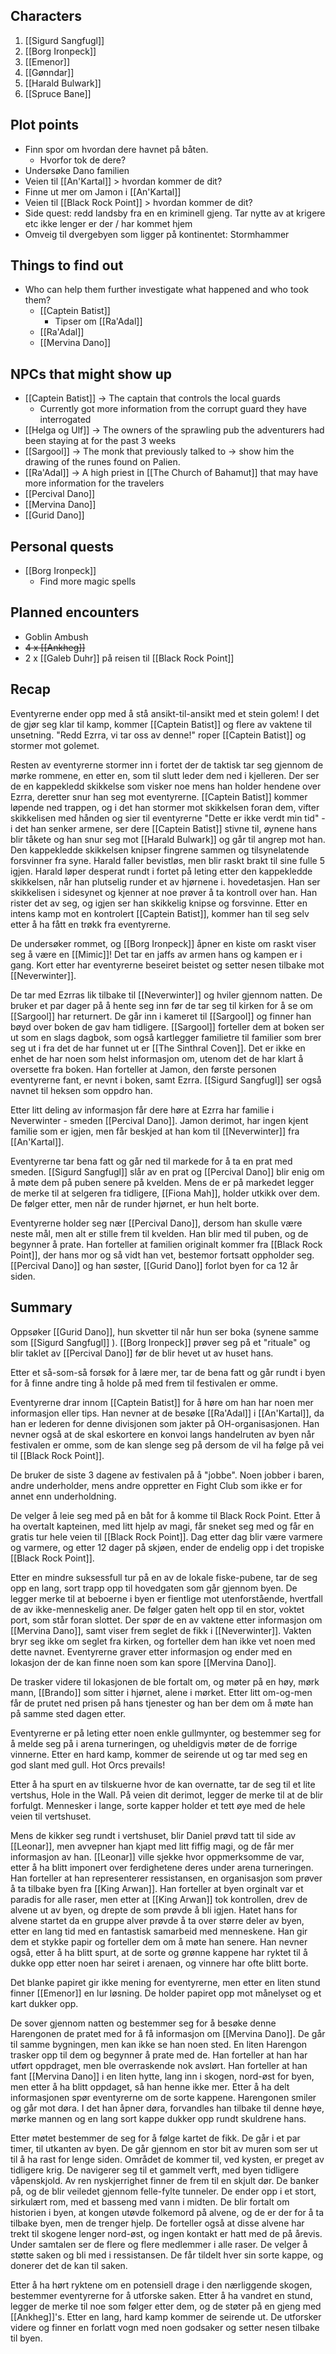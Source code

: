 ## Characters
1. [[Sigurd Sangfugl]] 
2. [[Borg Ironpeck]] 
3. [[Emenor]] 
4. [[Gønndar]] 
5. [[Harald Bulwark]] 
6. [[Spruce Bane]] 

## Plot points
- Finn spor om hvordan dere havnet på båten.
  - Hvorfor tok de dere?
- Undersøke Dano familien 
- Veien til [[An'Kartal]] > hvordan kommer de dit? 
- Finne ut mer om Jamon i [[An'Kartal]]
- Veien til [[Black Rock Point]] > hvordan kommer de dit?
- Side quest: redd landsby fra en en kriminell gjeng. Tar nytte av at krigere etc ikke lenger er der / har kommet hjem
- Omveig til dvergebyen som ligger på kontinentet: Stormhammer

## Things to find out
- Who can help them further investigate what happened and who took them?
  - [[Captein Batist]]
    - Tipser om [[Ra'Adal]] 
  - [[Ra'Adal]] 
  - [[Mervina Dano]] 

## NPCs that might show up
- [[Captein Batist]] -> The captain that controls the local guards
  - Currently got more information from the corrupt guard they have interrogated
- [[Helga og Ulf]] -> The owners of the sprawling pub the adventurers had been staying at for the past 3 weeks
- [[Sargool]] -> The monk that previously talked to -> show him the drawing of the runes found on Palien.
- [[Ra'Adal]] -> A high priest in [[The Church of Bahamut]] that may have more information for the travelers
- [[Percival Dano]] 
- [[Mervina Dano]] 
- [[Gurid Dano]] 

## Personal quests
- [[Borg Ironpeck]] 
  - Find more magic spells

## Planned encounters
- Goblin Ambush
- ~~4 x [[Ankheg]]~~
- 2 x [[Galeb Duhr]] på reisen til [[Black Rock Point]] 


## Recap
Eventyrerne ender opp med å stå ansikt-til-ansikt med et stein golem! I det de gjør seg klar til kamp, kommer [[Captein Batist]] og flere av vaktene til unsetning. "Redd Ezrra, vi tar oss av denne!" roper [[Captein Batist]] og stormer mot golemet. 

Resten av eventyrerne stormer inn i fortet der de taktisk tar seg gjennom de mørke rommene, en etter en, som til slutt leder dem ned i kjelleren. Der ser de en kappekledd skikkelse som visker noe mens han holder hendene over Ezrra, deretter snur han seg mot eventyrerne. [[Captein Batist]] kommer løpende ned trappen, og i det han stormer mot skikkelsen foran dem, vifter skikkelisen med hånden og sier til eventyrerne "Dette er ikke verdt min tid" - i det han senker armene, ser dere [[Captein Batist]] stivne til, øynene hans blir tåkete og han snur seg mot [[Harald Bulwark]] og går til angrep mot han. Den kappekledde skikkelsen knipser fingrene sammen og tilsynelatende forsvinner fra syne. Harald faller bevistløs, men blir raskt brakt til sine fulle 5 igjen. Harald løper desperat rundt i fortet på leting etter den kappekledde skikkelsen, når han plutselig runder et av hjørnene i. hovedetasjen. Han ser skikkelisen i sidesynet og kjenner at noe prøver å ta kontroll over han. Han rister det av seg, og igjen ser han skikkelig knipse og forsvinne. Etter en intens kamp mot en kontrolert [[Captein Batist]], kommer han til seg selv etter å ha fått en trøkk fra eventyrerne.

De undersøker rommet, og [[Borg Ironpeck]] åpner en kiste om raskt viser seg å være en [[Mimic]]! Det tar en jaffs av armen hans og kampen er i gang. Kort etter har eventyrerne beseiret beistet og setter nesen tilbake mot [[Neverwinter]].

De tar med Ezrras lik tilbake til [[Neverwinter]] og hviler gjennom natten. De bruker et par dager på å hente seg inn før de tar seg til kirken for å se om [[Sargool]] har returnert. De går inn i kameret til [[Sargool]] og finner han bøyd over boken de gav ham tidligere. [[Sargool]] forteller dem at boken ser ut som en slags dagbok, som også kartlegger familietre til familier som brer seg ut i fra det de har funnet ut er [[The Sinthral Coven]]. Det er ikke en enhet de har noen som helst informasjon om, utenom det de har klart å oversette fra boken. Han forteller at Jamon, den første personen eventyrerne fant, er nevnt i boken, samt Ezrra. [[Sigurd Sangfugl]] ser også navnet til heksen som oppdro han. 

Etter litt deling av informasjon får dere høre at Ezrra har familie i Neverwinter - smeden [[Percival Dano]]. Jamon derimot, har ingen kjent familie som er igjen, men får beskjed at han kom til [[Neverwinter]] fra [[An'Kartal]]. 

Eventyrerne tar bena fatt og går ned til markede for å ta en prat med smeden. [[Sigurd Sangfugl]] slår av en prat og [[Percival Dano]] blir enig om å møte dem på puben senere på kvelden. Mens de er på markedet legger de merke til at selgeren fra tidligere, [[Fiona Mah]], holder utkikk over dem. De følger etter, men når de runder hjørnet, er hun helt borte. 

Eventyrerne holder seg nær [[Percival Dano]], dersom han skulle være neste mål, men alt er stille frem til kvelden. Han blir med til puben, og de begynner å prate. Han forteller at familien originalt kommer fra [[Black Rock Point]], der hans mor og så vidt han vet, bestemor fortsatt oppholder seg. [[Percival Dano]] og han søster, [[Gurid Dano]] forlot byen for ca 12 år siden. 


## Summary

Oppsøker [[Gurid Dano]], hun skvetter til når hun ser boka (synene samme som [[Sigurd Sangfugl]] ). [[Borg Ironpeck]] prøver seg på et "rituale" og blir taklet av [[Percival Dano]] før de blir hevet ut av huset hans. 

Etter et så-som-så forsøk for å lære mer, tar de bena fatt og går rundt i byen for å finne andre ting å holde på med frem til festivalen er omme. 

Eventyrerne drar innom [[Captein Batist]] for å høre om han har noen mer informasjon eller tips. Han nevner at de besøke [[Ra'Adal]] i [[An'Kartal]], da han er lederen for denne divisjonen som jakter på OH-organisasjonen. Han nevner også at de skal eskortere en konvoi langs handelruten av byen når festivalen er omme, som de kan slenge seg på dersom de vil ha følge på vei til [[Black Rock Point]].

De bruker de siste 3 dagene av festivalen på å "jobbe". Noen jobber i baren, andre underholder, mens andre oppretter en Fight Club som ikke er for annet enn underholdning. 

De velger å leie seg med på en båt for å komme til Black Rock Point. Etter å ha overtalt kapteinen, med litt hjelp av magi, får sneket seg med og får en gratis tur hele veien til [[Black Rock Point]]. Dag etter dag blir være varmere og varmere, og etter 12 dager på skjøen, ender de endelig opp i det tropiske [[Black Rock Point]].

Etter en mindre suksessfull tur på en av de lokale fiske-pubene, tar de seg opp en lang, sort trapp opp til hovedgaten som går gjennom byen. De legger merke til at beboerne i byen er fientlige mot utenforstående, hvertfall de av ikke-menneskelig aner. De følger gaten helt opp til en stor, voktet port, som står foran slottet. Der spør de en av vaktene etter informasjon om [[Mervina Dano]], samt viser frem seglet de fikk i [[Neverwinter]]. Vakten bryr seg ikke om seglet fra kirken, og forteller dem han ikke vet noen med dette navnet. Eventyrerne graver etter informasjon og ender med en lokasjon der de kan finne noen som kan spore [[Mervina Dano]]. 

De trasker videre til lokasjonen de ble fortalt om, og møter på en høy, mørk mann, [[Brando]] som sitter i hjørnet, alene i mørket. Etter litt om-og-men får de prutet ned prisen på hans tjenester og han ber dem om å møte han på samme sted dagen etter. 

Eventyrerne er på leting etter noen enkle gullmynter, og bestemmer seg for å melde seg på i arena turneringen, og uheldigvis møter de de forrige vinnerne. Etter en hard kamp, kommer de seirende ut og tar med seg en god slant med gull. Hot Orcs prevails! 

Etter å ha spurt en av tilskuerne hvor de kan overnatte, tar de seg til et lite vertshus, Hole in the Wall. På veien dit derimot, legger de merke til at de blir forfulgt. Mennesker i lange, sorte kapper holder et tett øye med de hele veien til vertshuset.

Mens de kikker seg rundt i vertshuset, blir Daniel prøvd tatt til side av [[Leonar]], men avvepner han kjapt med litt fiffig magi, og de får mer informasjon av han. [[Leonar]] ville sjekke hvor oppmerksomme de var, etter å ha blitt imponert over ferdighetene deres under arena turneringen. Han forteller at han representerer ressistansen, en organisasjon som prøver å ta tilbake byen fra [[King Arwan]]. Han forteller at byen orginalt var et paradis for alle raser, men etter at [[King Arwan]] tok kontrollen, drev de alvene ut av byen, og drepte de som prøvde å bli igjen. Hatet hans for alvene startet da en gruppe alver prøvde å ta over større deler av byen, etter en lang tid med en fantastisk samarbeid med menneskene. Han gir dem et stykke papir og forteller dem om å møte han senere. Han nevner også, etter å ha blitt spurt, at de sorte og grønne kappene har ryktet til å dukke opp etter noen har seiret i arenaen, og vinnere har ofte blitt borte.

Det blanke papiret gir ikke mening for eventyrerne, men etter en liten stund finner [[Emenor]] en lur løsning. De holder papiret opp mot månelyset og et kart dukker opp.

De sover gjennom natten og bestemmer seg for å besøke denne Harengonen de pratet med for å få informasjon om [[Mervina Dano]]. De går til samme bygningen, men kan ikke se han noen sted. En liten Harengon trasker opp til dem og begynner å prate med de. Han forteller at han har utført oppdraget, men ble overraskende nok avslørt. Han forteller at han fant [[Mervina Dano]] i en liten hytte, lang inn i skogen, nord-øst for byen, men etter å ha blitt oppdaget, så han henne ikke mer. Etter å ha delt informasjonen spør eventyrerne om de sorte kappene. Harengonen smiler og går mot døra. I det han åpner døra, forvandles han tilbake til denne høye, mørke mannen og en lang sort kappe dukker opp rundt skuldrene hans. 

Etter møtet bestemmer de seg for å følge kartet de fikk. De går i et par timer, til utkanten av byen. De går gjennom en stor bit av muren som ser ut til å ha rast for lenge siden. Området de kommer til, ved kysten, er preget av tidligere krig. De navigerer seg til et gammelt verft, med byen tidligere våpenskjold. Av ren nyskjerrighet finner de frem til en skjult dør. De banker på, og de blir veiledet gjennom felle-fylte tunneler. De ender opp i et stort, sirkulært rom, med et basseng med vann i midten. De blir fortalt om historien i byen, at kongen utøvde folkemord på alvene, og de er der for å ta tilbake byen, men de trenger hjelp. De forteller også at disse alvene har trekt til skogene lenger nord-øst, og ingen kontakt er hatt med de på årevis. Under samtalen ser de flere og flere medlemmer i alle raser. De velger å støtte saken og bli med i ressistansen. De får tildelt hver sin sorte kappe, og donerer det de kan til saken. 

Etter å ha hørt ryktene om en potensiell drage i den nærliggende skogen, bestemmer eventyrerne for å utforske saken. Etter å ha vandret en stund, legger de merke til noe som følger etter dem, og de støter på en gjeng med [[Ankheg]]'s. Etter en lang, hard kamp kommer de seirende ut. De utforsker videre og finner en forlatt vogn med noen godsaker og setter nesen tilbake til byen.

